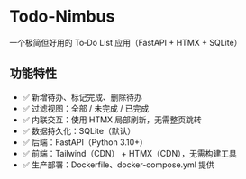 # Todo-Nimbus
一个极简但好用的 To‑Do List 应用（FastAPI + HTMX + SQLite）
## 功能特性
- ✅ 新增待办、标记完成、删除待办
- ✅ 过滤视图：全部 / 未完成 / 已完成
- ✅ 内联交互：使用 HTMX 局部刷新，无需整页跳转
- ✅ 数据持久化：SQLite（默认）
- ✅ 后端：FastAPI（Python 3.10+）
- ✅ 前端：Tailwind（CDN） + HTMX（CDN），无需构建工具
- ✅ 生产部署：Dockerfile、docker-compose.yml 提供
